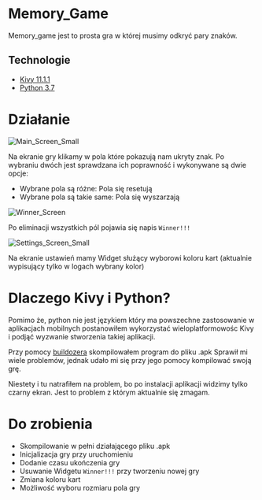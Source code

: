 # Memory_Game

Memory_game jest to prosta gra w której musimy odkryć pary znaków.

## Technologie
* [Kivy 11.1.1](https://kivy.org/#download)
* [Python 3.7](https://www.python.org/) 

# Działanie
![Main_Screen_Small](https://user-images.githubusercontent.com/21986555/76655833-862b1600-656e-11ea-87ca-961b07c42283.png) 

Na ekranie gry klikamy w pola które pokazują nam ukryty znak. Po wybraniu dwóch jest sprawdzana ich poprawność i wykonywane są dwie opcje:
- Wybrane pola są różne: Pola się resetują
- Wybrane pola są takie same: Pola się wyszarzają

![Winner_Screen](https://user-images.githubusercontent.com/21986555/76657089-516c8e00-6571-11ea-8a82-f282ed5a9ccf.png)

Po eliminacji wszystkich pól pojawia się napis `Winner!!!`

![Settings_Screen_Small](https://user-images.githubusercontent.com/21986555/76655829-85927f80-656e-11ea-9d7b-66ee34dac68a.png)

Na ekranie ustawień mamy Widget służący wyborowi koloru kart (aktualnie wypisujący tylko w logach wybrany kolor)

# Dlaczego Kivy i Python?
Pomimo że, python nie jest językiem który ma powszechne zastosowanie w aplikacjach mobilnych postanowiłem wykorzystać wieloplatformowośc Kivy i podjąć wyzwanie stworzenia takiej aplikacji.

Przy pomocy [buildozera](github.com/kivy/buildozer) skompilowałem program do pliku .apk
Sprawił mi wiele problemów, jednak udało mi się przy jego pomocy kompilować swoją grę.

Niestety i tu natrafiłem na problem, bo po instalacji aplikacji widzimy tylko czarny ekran. 
Jest to problem z którym aktualnie się zmagam.

# Do zrobienia
- Skompilowanie w pełni działającego pliku .apk
- Inicjalizacja gry przy uruchomieniu
- Dodanie czasu ukończenia gry
- Usuwanie Widgetu `Winner!!!` przy tworzeniu nowej gry
- Zmiana koloru kart
- Możliwość wyboru rozmiaru pola gry
